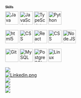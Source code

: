 <h2 style="font-size: 10px;">Skills</h2>
<div>
    <img align="center" alt ="Java" width="42px" src="https://cdn.jsdelivr.net/gh/devicons/devicon@latest/icons/java/java-original.svg" />
    <img align="center" alt="JavaScript" width="42px" src="https://cdn.jsdelivr.net/gh/devicons/devicon@latest/icons/javascript/javascript-original.svg">
    <img align="center" alt="TypeScript" width="42px" src="https://cdn.jsdelivr.net/gh/devicons/devicon@latest/icons/typescript/typescript-original.svg" />
    <img align="center" alt="Python" width="42px" src="https://cdn.jsdelivr.net/gh/devicons/devicon@latest/icons/python/python-plain.svg" />
</div>
<br>
<div>
    <img align="center" alt="html5" width="42px" src="https://cdn.jsdelivr.net/gh/devicons/devicon@latest/icons/html5/html5-original.svg">
    <img align="center" alt="CSS" width="42px" src="https://cdn.jsdelivr.net/gh/devicons/devicon@latest/icons/css3/css3-original.svg">
    <img align="center" alt="React" width="42px" src="https://cdn.jsdelivr.net/gh/devicons/devicon@latest/icons/react/react-original.svg">
    <img align="center" alt="CSS" width="42px" src="https://cdn.jsdelivr.net/gh/devicons/devicon@latest/icons/sass/sass-original.svg">
    <img align="center" alt="Node.JS" width="42px" src="https://cdn.jsdelivr.net/gh/devicons/devicon@latest/icons/nodejs/nodejs-original.svg" />
</div>
<br>
<div>
    <img align="center" alt ="Git" width="42px" src="https://cdn.jsdelivr.net/gh/devicons/devicon@latest/icons/git/git-original.svg"/>
    <img align="center" alt ="MySQL" width="42px" src="https://cdn.jsdelivr.net/gh/devicons/devicon@latest/icons/mysql/mysql-original.svg"/>
    <img align="center" alt ="PostgreSQL" width="42px" src="https://cdn.jsdelivr.net/gh/devicons/devicon@latest/icons/postgresql/postgresql-plain.svg"/>
    <img align="center" alt ="Linux" width="42px" src="https://cdn.jsdelivr.net/gh/devicons/devicon@latest/icons/linux/linux-original.svg"/>
    
    
</div>
<br>
<div>
    <a href="https://github.com/lipeoe/convoychat">
        <img  src="https://github-readme-stats.vercel.app/api/top-langs/?username=lipeoe&layout=compact&size_weight=0.6&count_weight=0.5&theme=dark">
    </a>
    <div>
        <div>        
            <a href="https://www.linkedin.com/in/felipeosantosojo/" target="_blank">
                <img alt="Linkedin.png" src="https://img.shields.io/badge/LinkedIn-0077B5?style=for-the-badge&logo=linkedin&logoColor=white">
            </a>
        </div>
        <div>        
            <a href="https://leetcode.com/u/lipeoe/">        
                <img src="https://img.shields.io/badge/-LeetCode-FFA116?style=for-the-badge&logo=LeetCode&logoColor=black">
            </a>
        </div>
        <div>
            <a href="https://www.codewars.com/users/lipeoe">
                <img src="https://img.shields.io/badge/Codewars-B1361E?style=for-the-badge&logo=Codewars&logoColor=white">
            </a>
        </div>
        <div>
            <a href="https://www.hackerrank.com/profile/lipeoe">
                <img src="https://img.shields.io/badge/-Hackerrank-2EC866?style=for-the-badge&logo=HackerRank&logoColor=white">
            </a>
        </div>
    </div>
</div>

